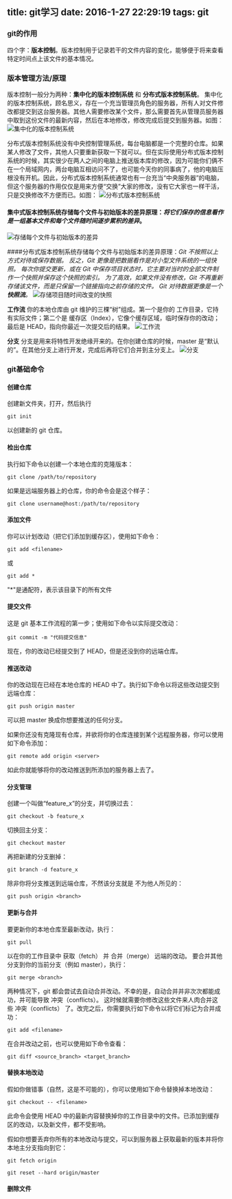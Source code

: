 title: git学习
date: 2016-1-27 22:29:19
tags: git
---

### git的作用
四个字：**版本控制**。版本控制用于记录若干的文件内容的变化，能够便于将来查看特定时间点上该文件的基本情况。
<!--more-->


### 版本管理方法/原理
版本控制一般分为两种：**集中化的版本控制系统** 和 **分布式版本控制系统**。
集中化的版本控制系统，顾名思义，存在一个充当管理员角色的服务器，所有人对文件修改都提交到这台服务器。其他人需要修改某个文件，那么需要首先从管理员服务器中取到这份文件的最新内容，然后在本地修改，修改完成后提交到服务器。如图：
![集中化的版本控制系统](http://7xlxb6.com1.z0.glb.clouddn.com/jicheng.jpg)

分布式版本控制系统没有中央控制管理系统，每台电脑都是一个完整的仓库。如果某人修改了文件，其他人只要重新获取一下就可以。但在实际使用分布式版本控制系统的时候，其实很少在两人之间的电脑上推送版本库的修改，因为可能你们俩不在一个局域网内，两台电脑互相访问不了，也可能今天你的同事病了，他的电脑压根没有开机。因此，分布式版本控制系统通常也有一台充当“中央服务器”的电脑，但这个服务器的作用仅仅是用来方便“交换”大家的修改，没有它大家也一样干活，只是交换修改不方便而已。如图：
![分布式版本控制系统](http://7xlxb6.com1.z0.glb.clouddn.com/distributed.png)

#### 集中式版本控制系统存储每个文件与初始版本的差异原理：*将它们保存的信息看作是一组基本文件和每个文件随时间逐步累积的差异*。
![存储每个文件与初始版本的差异](http://7xlxb6.com1.z0.glb.clouddn.com/deltas.png)


####分布式版本控制系统存储每个文件与初始版本的差异原理：*Git 不按照以上方式对待或保存数据。 反之，Git 更像是把数据看作是对小型文件系统的一组快照。 每次你提交更新，或在 Git 中保存项目状态时，它主要对当时的全部文件制作一个快照并保存这个快照的索引。 为了高效，如果文件没有修改，Git 不再重新存储该文件，而是只保留一个链接指向之前存储的文件。 Git 对待数据更像是一个 **快照流**。*
![存储项目随时间改变的快照](http://7xlxb6.com1.z0.glb.clouddn.com/snapshots.png)

**工作流**
你的本地仓库由 git 维护的三棵“树”组成。第一个是你的 工作目录，它持有实际文件；第二个是 缓存区（Index），它像个缓存区域，临时保存你的改动；最后是 HEAD，指向你最近一次提交后的结果。
![工作流](http://7xlxb6.com1.z0.glb.clouddn.com/trees.png)

**分支**
分支是用来将特性开发绝缘开来的。在你创建仓库的时候，master 是“默认的”。在其他分支上进行开发，完成后再将它们合并到主分支上。
![分支](http://7xlxb6.com1.z0.glb.clouddn.com/branches.png)

### git基础命令
#### 创建仓库
创建新文件夹，打开，然后执行 
```git 
git init
```
以创建新的 git 仓库。

#### 检出仓库
执行如下命令以创建一个本地仓库的克隆版本：
```git 
git clone /path/to/repository 
```
如果是远端服务器上的仓库，你的命令会是这个样子：
```git 
git clone username@host:/path/to/repository
```

#### 添加文件
你可以计划改动（把它们添加到缓存区），使用如下命令：
```git 
git add <filename>
```
或
```git 
git add *
```
"*"是通配符，表示该目录下的所有文件

#### 提交文件
这是 git 基本工作流程的第一步；使用如下命令以实际提交改动：
```git 
git commit -m "代码提交信息"
```
现在，你的改动已经提交到了 HEAD，但是还没到你的远端仓库。

#### 推送改动
你的改动现在已经在本地仓库的 HEAD 中了。执行如下命令以将这些改动提交到远端仓库：
```git 
git push origin master
```
可以把 master 换成你想要推送的任何分支。 

如果你还没有克隆现有仓库，并欲将你的仓库连接到某个远程服务器，你可以使用如下命令添加：
```git 
git remote add origin <server>
```
如此你就能够将你的改动推送到所添加的服务器上去了。

#### 分支管理
创建一个叫做“feature_x”的分支，并切换过去：
```git 
git checkout -b feature_x
```
切换回主分支：
```git 
git checkout master
```
再把新建的分支删掉：
```git 
git branch -d feature_x
```
除非你将分支推送到远端仓库，不然该分支就是 不为他人所见的：
```git 
git push origin <branch>
```

#### 更新与合并
要更新你的本地仓库至最新改动，执行：
```git 
git pull
```
以在你的工作目录中 获取（fetch） 并 合并（merge） 远端的改动。
要合并其他分支到你的当前分支（例如 master），执行：
```git 
git merge <branch>
```
两种情况下，git 都会尝试去自动合并改动。不幸的是，自动合并并非次次都能成功，并可能导致 冲突（conflicts）。 这时候就需要你修改这些文件来人肉合并这些 冲突（conflicts） 了。改完之后，你需要执行如下命令以将它们标记为合并成功：
```git 
git add <filename>
```
在合并改动之前，也可以使用如下命令查看：
```git 
git diff <source_branch> <target_branch>
```

#### 替换本地改动
假如你做错事（自然，这是不可能的），你可以使用如下命令替换掉本地改动：
```git 
git checkout -- <filename>
```
此命令会使用 HEAD 中的最新内容替换掉你的工作目录中的文件。已添加到缓存区的改动，以及新文件，都不受影响。

假如你想要丢弃你所有的本地改动与提交，可以到服务器上获取最新的版本并将你本地主分支指向到它：
```git 
git fetch origin
```
```git
git reset --hard origin/master
```

#### 删除文件